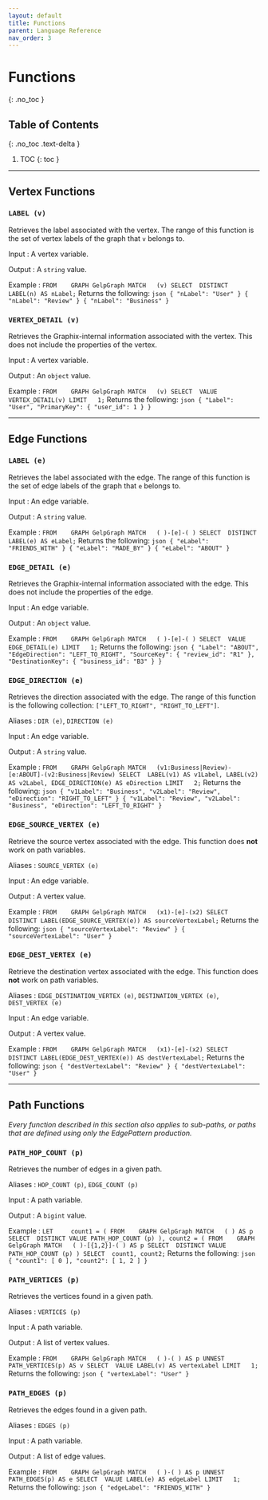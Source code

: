 ```yaml
---
layout: default
title: Functions
parent: Language Reference
nav_order: 3
---
```


# Functions
{: .no_toc }


## Table of Contents
{: .no_toc .text-delta }

1. TOC
{: toc }

* * *


## Vertex Functions

### `LABEL (v)`
Retrieves the label associated with the vertex.
The range of this function is the set of vertex labels of the graph that `v` belongs to.

Input
: A vertex variable.

Output
: A `string` value.

Example
:   ```
    FROM    GRAPH GelpGraph
    MATCH   (v)
    SELECT  DISTINCT LABEL(n) AS nLabel;
    ```
    Returns the following:
    ```json
    { "nLabel": "User" }
    { "nLabel": "Review" }
    { "nLabel": "Business" }
    ```

### `VERTEX_DETAIL (v)`
Retrieves the Graphix-internal information associated with the vertex.
This does not include the properties of the vertex.

Input
: A vertex variable.

Output
: An `object` value.

Example
:   ```
    FROM    GRAPH GelpGraph
    MATCH   (v)
    SELECT  VALUE VERTEX_DETAIL(v)
    LIMIT   1;
    ```
    Returns the following:
    ```json
    {
      "Label": "User",
      "PrimaryKey": { "user_id": 1 }
    }
    ```

* * *

## Edge Functions

### `LABEL (e)`
Retrieves the label associated with the edge.
The range of this function is the set of edge labels of the graph that `e` belongs to.

Input
: An edge variable.

Output
: A `string` value.

Example
:   ```
    FROM    GRAPH GelpGraph
    MATCH   ( )-[e]-( )
    SELECT  DISTINCT LABEL(e) AS eLabel;
    ```
    Returns the following:
    ```json
    { "eLabel": "FRIENDS_WITH" }
    { "eLabel": "MADE_BY" }
    { "eLabel": "ABOUT" }
    ```

### `EDGE_DETAIL (e)`
Retrieves the Graphix-internal information associated with the edge.
This does not include the properties of the edge.

Input
: An edge variable.

Output
: An `object` value.

Example
:   ```
    FROM    GRAPH GelpGraph
    MATCH   ( )-[e]-( )
    SELECT  VALUE EDGE_DETAIL(e)
    LIMIT   1;
    ```
    Returns the following:
    ```json
    {
      "Label": "ABOUT",
      "EdgeDirection": "LEFT_TO_RIGHT",
      "SourceKey": { "review_id": "R1" },
      "DestinationKey": { "business_id": "B3" }
    }
    ```

### `EDGE_DIRECTION (e)`
Retrieves the direction associated with the edge.
The range of this function is the following collection: `["LEFT_TO_RIGHT", "RIGHT_TO_LEFT"]`.

Aliases
: `DIR (e)`, `DIRECTION (e)`

Input
: An edge variable.

Output
: A `string` value.

Example
:   ```
    FROM    GRAPH GelpGraph
    MATCH   (v1:Business|Review)-[e:ABOUT]-(v2:Business|Review)
    SELECT  LABEL(v1) AS v1Label,
            LABEL(v2) AS v2Label,
            EDGE_DIRECTION(e) AS eDirection
    LIMIT   2;
    ```
    Returns the following:
    ```json
    { "v1Label": "Business", "v2Label": "Review", "eDirection": "RIGHT_TO_LEFT" }
    { "v1Label": "Review", "v2Label": "Business", "eDirection": "LEFT_TO_RIGHT" }
    ```

### `EDGE_SOURCE_VERTEX (e)`
Retrieve the source vertex associated with the edge.
This function does **not** work on path variables.

Aliases
: `SOURCE_VERTEX (e)`

Input
: An edge variable.

Output
: A vertex value.

Example
:   ```
    FROM    GRAPH GelpGraph
    MATCH   (x1)-[e]-(x2)
    SELECT  DISTINCT LABEL(EDGE_SOURCE_VERTEX(e)) AS sourceVertexLabel;
    ```
    Returns the following:
    ```json
    { "sourceVertexLabel": "Review" }
    { "sourceVertexLabel": "User" }
    ```

### `EDGE_DEST_VERTEX (e)`
Retrieve the destination vertex associated with the edge.
This function does **not** work on path variables.

Aliases
: `EDGE_DESTINATION_VERTEX (e)`, `DESTINATION_VERTEX (e)`, `DEST_VERTEX (e)`

Input
: An edge variable.

Output
: A vertex value.

Example
:   ```
    FROM    GRAPH GelpGraph
    MATCH   (x1)-[e]-(x2)
    SELECT  DISTINCT LABEL(EDGE_DEST_VERTEX(e)) AS destVertexLabel;
    ```
    Returns the following:
    ```json
    { "destVertexLabel": "Review" }
    { "destVertexLabel": "User" }
    ```

* * *

## Path Functions

_Every function described in this section also applies to sub-paths, or paths that are defined using only the EdgePattern production._

### `PATH_HOP_COUNT (p)`
Retrieves the number of edges in a given path.

Aliases
: `HOP_COUNT (p)`, `EDGE_COUNT (p)`

Input
: A path variable.

Output
: A `bigint` value.

Example
:   ```
    LET     count1 = ( FROM    GRAPH GelpGraph
                       MATCH   ( ) AS p
                       SELECT  DISTINCT VALUE PATH_HOP_COUNT (p) ),
            count2 = ( FROM    GRAPH GelpGraph
                       MATCH   ( )-[{1,2}]-( ) AS p
                       SELECT  DISTINCT VALUE PATH_HOP_COUNT (p) )
    SELECT  count1, count2;
    ```
    Returns the following:
    ```json
    { "count1": [ 0 ], "count2": [ 1, 2 ] }
    ```

### `PATH_VERTICES (p)`
Retrieves the vertices found in a given path.

Aliases
: `VERTICES (p)`

Input
: A path variable.

Output
: A list of vertex values.

Example
:   ```
    FROM    GRAPH GelpGraph
    MATCH   ( )-( ) AS p
    UNNEST  PATH_VERTICES(p) AS v
    SELECT  VALUE LABEL(v) AS vertexLabel
    LIMIT   1;
    ```
    Returns the following:
    ```json
    { "vertexLabel": "User" }
    ```

### `PATH_EDGES (p)`
Retrieves the edges found in a given path.

Aliases
: `EDGES (p)`

Input
: A path variable.

Output
: A list of edge values.

Example
:   ```
    FROM    GRAPH GelpGraph
    MATCH   ( )-( ) AS p
    UNNEST  PATH_EDGES(p) AS e
    SELECT  VALUE LABEL(e) AS edgeLabel
    LIMIT   1;
    ```
    Returns the following:
    ```json
    { "edgeLabel": "FRIENDS_WITH" }
    ```

